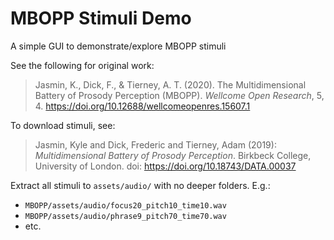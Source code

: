 # MBOPP Stimuli Demo
A simple GUI to demonstrate/explore MBOPP stimuli

See the following for original work:
> Jasmin, K., Dick, F., & Tierney, A. T. (2020). The Multidimensional Battery of Prosody Perception (MBOPP). *Wellcome Open Research*, 5, 4. https://doi.org/10.12688/wellcomeopenres.15607.1

To download stimuli, see:
> Jasmin, Kyle and Dick, Frederic and Tierney, Adam (2019): *Multidimensional Battery of Prosody Perception*. Birkbeck College, University of London. doi: https://doi.org/10.18743/DATA.00037

Extract all stimuli to `assets/audio/` with no deeper folders. E.g.:
* `MBOPP/assets/audio/focus20_pitch10_time10.wav`
* `MBOPP/assets/audio/phrase9_pitch70_time70.wav`
* etc.
